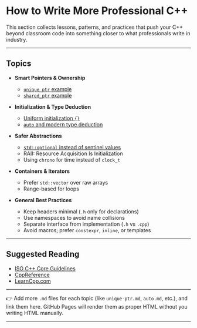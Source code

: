 # How to Write More Professional C++  

This section collects lessons, patterns, and practices that push your C++ beyond classroom code into something closer to what professionals write in industry.  

---

## Topics  

- **Smart Pointers & Ownership**  
  - [`unique_ptr` example](./unique-ptr.md)  
  - [`shared_ptr` example](./shared-ptr.md)  

- **Initialization & Type Deduction**  
  - [Uniform initialization `{}`](./initialization.md)  
  - [`auto` and modern type deduction](./auto.md)  

- **Safer Abstractions**  
  - [`std::optional` instead of sentinel values](./optional.md)  
  - RAII: Resource Acquisition Is Initialization  
  - Using `chrono` for time instead of `clock_t`  

- **Containers & Iterators**  
  - Prefer `std::vector` over raw arrays  
  - Range-based for loops  

- **General Best Practices**  
  - Keep headers minimal (`.h` only for declarations)  
  - Use namespaces to avoid name collisions  
  - Separate interface from implementation (`.h` vs `.cpp`)  
  - Avoid macros; prefer `constexpr`, `inline`, or templates  

---

## Suggested Reading  

- [ISO C++ Core Guidelines](https://isocpp.github.io/CppCoreGuidelines/CppCoreGuidelines)  
- [CppReference](https://en.cppreference.com/)  
- [LearnCpp.com](https://www.learncpp.com/)  

---

👉 Add more `.md` files for each topic (like `unique-ptr.md`, `auto.md`, etc.), and link them here. GitHub Pages will render them as proper HTML without you writing HTML manually.  

---
